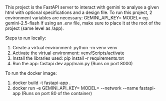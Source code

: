This project is the FastAPI server to interact with gemini to analyse a given html with optional specifications and a design file.
To run this project, 2 environment variables are necessary: 
    GEMINI_API_KEY= <Provide your gemini API KEY>
    MODEL=<Provide the gemini model> eg. gemini-2.5-flash
If using an .env file, make sure to place it at the root of the project (same level as /app).

Steps to run locally:
1. Create a virtual environment: python -m venv venv
2. Activate the virtual environment: venv/Scripts/activate
3. Install the libraries used: pip install -r requirements.txt
4. Run the app: fastapi dev app/main.py
(Runs on port 8000)

To run the docker image:
1. docker build -t fastapi-app .
2. docker run -e GEMINI_API_KEY=<Provide your gemini API KEY> MODEL=<Provide your gemini model> --network <Provide docker network name> --name <Provide alias> fastapi-app
(Runs on port 80 of the container)